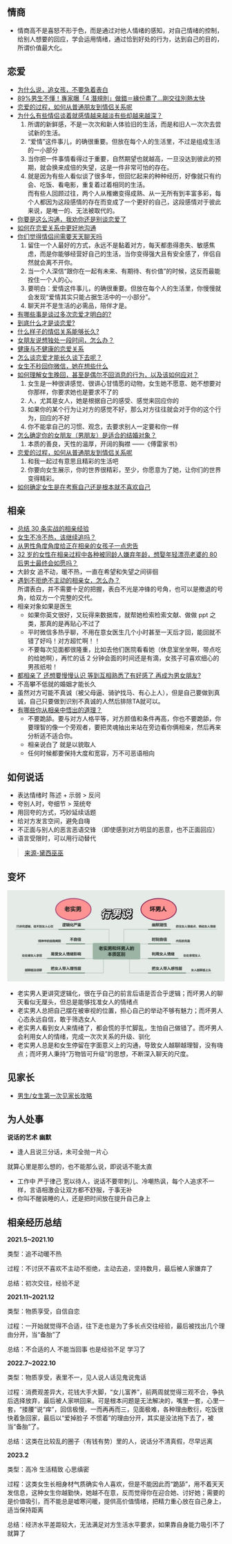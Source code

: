 ## 情商

- 情商高不是喜怒不形于色，而是通过对他人情绪的感知，对自己情绪的控制，给别人想要的回应，学会运用情绪，通过恰到好处的行为，达到自己的目的，所谓价值最大化。

## 恋爱

- [为什么说，追女孩，不要急着表白](https://zhuanlan.zhihu.com/p/97319338)
- [89%男生不懂！專家曝「4 潛規則」做錯＝緣份盡了...剛交往別熱太快](https://health.ettoday.net/news/1737637)
- [恋爱的过程，如何从普通朋友到情侣关系呢](https://www.zhihu.com/question/25316274)
- [为什么有些情侣谈着就感情越来越淡有些却越来越深？](https://www.zhihu.com/question/27713207)
  1. 所谓的新鲜感，不是一次次和新人体验旧的生活，而是和旧人一次次去尝试新的生活。
  2. “爱情”这件事儿，的确很重要。但放在每个人的生活里，不过是组成生活的一小部分
  3. 当你把一件事情看得过于重要，自然期望也就越高，一旦没达到彼此的预期，就会换来成倍的失望，这是一件非常可怕的存在。
  4. 就是因为有些人看似谈了很多年，但回忆起来的种种经历，好像就只有约会、吃饭、看电影，重复着过着相同的生活。  
     而有些人回顾过往，两个人从稚嫩变得成熟、从一无所有到丰富多彩，每个人都因为这段感情的存在而变成了一个更好的自己，这段感情对于彼此来说，是唯一的、无法被取代的。
- [你要是这么沟通，我劝你还是别谈恋爱了](http://eladies.sina.com.cn/feel/xinli/2017-11-23/0713/doc-ifynwhww5935854.shtml)
- [如何在恋爱关系中更好地沟通](https://zh.wikihow.com/在恋爱关系中更好地沟通)
- [你们觉得情侣间需要天天聊天吗](https://www.zhihu.com/question/358334962)
  1. 留住一个人最好的方式，永远不是黏着对方，每天都患得患失、敏感焦虑，而是你能够经营好自己的生活，当你变得强大且有安全感了，伴侣自然就会离不开你。
  2. 当一个人深信“跟你在一起有未来、有期待、有价值”的时候，这反而最能拴住一个人的心。
  3. 要明白：爱情这件事儿，的确很重要。但放在每个人的生活里，你慢慢就会发现“爱情其实只能占据生活中的一小部分”。
  4. 聊天并不是生活的必需品，陪伴才是。
- [有哪些事是谈过多次恋爱才明白的?](https://www.zhihu.com/question/55783301/answer/1760608018)
- [到底什么才是谈恋爱?](https://www.zhihu.com/question/383928922/answer/1747940553)
- [什么样子的情侣关系能够长久?](https://www.zhihu.com/question/435769097/answer/1662746156)
- [女朋友说想独处一段时间，怎么办？](https://www.zhihu.com/question/375759947)
- [健康与不健康的恋爱关系](https://www.ualberta.ca/media-library/ualberta/students/university-wellness-services/ccs/handouts/simplified/healthy-vs-unhealthy-relationships-sc.pdf)
- [怎么谈恋爱才能长久谈下去呢？](https://www.zhihu.com/question/30616492)
- [女生不秒回你微信，她在想些什么](https://new.qq.com/rain/a/20190706A07K9000?pc)
- [如何理解女生晚回，甚至是偶尔不回消息的行为，以及该如何应对？](https://www.bilibili.com/read/cv19234713)
  1. 女生是一种很讲感觉、很讲心甘情愿的动物，女生她不愿意、她不想要对你那样，你要求她也是要求不了的
  2. 人，尤其是女人，她是根据自己的感受、感觉来回应你的
  3. 如果你的某个行为让对方的感觉不好，那么对方往往就会对于你的这个行为，回应的不好
  4. 你不能拿自己的习惯、观念，去要求别人一定要和你一样
- [怎么确定你的女朋友（男朋友）是适合的结婚对象？](https://www.zhihu.com/question/21778422)
  1. 本质的善良，天性的温厚，开阔的胸襟 ——《傅雷家书》
- [恋爱的过程，如何从普通朋友到情侣关系呢](https://www.zhihu.com/question/25316274)
  1. 和我一起过有意思且精彩的生活吧
  2. 你要向女生展示，你的世界很精彩，至少，你愿意为了她，让你们的世界变得精彩。
- [如何确定女生是在考察自己还是根本就不喜欢自己](https://www.zhihu.com/question/26597211)

## 相亲

- [总结 30 条实战的相亲经验](https://zhuanlan.zhihu.com/p/348371236)
- [女生不冷不热，该继续追吗？](https://wukong.toutiao.com/question/6420591133583212802/)
- [从男性角度角度给正在相亲的女孩子一点忠告](https://www.douban.com/group/topic/52135387/)
- [32 岁的女性在相亲过程中各种被同龄人嫌弃年龄，想娶年轻漂亮老婆的 80 后男士最终会如愿吗？](https://www.zhihu.com/question/284720918)
- 大龄女 追不动，暖不热，一直在希望和失望之间徘徊
- [遇到不拒绝不主动的相亲女，怎么办？](https://www.zhihu.com/question/65176100/answer/417079327)  
  所谓表白，并不需要十足的把握，表白不光是冲锋的号角，也可以是撤退的号角，给双方一个完整的交代。
- 相亲对象如果是医生
  - 如果你英文很好，又玩得来数据库，就帮她检索检索文献、做做 ppt 之类，那真的是再贴心不过了
  - 平时微信多热乎聊，不用在意女医生几个小时甚至一天后才回，能回就不错了好吗！对方超忙啊！！
  - 不要每次见面都很隆重，比如去他们医院看看她（休息室坐坐啊，带点吃的给她啊），再忙的话 2 分钟会面的时间还是有滴，女孩子可喜欢细心的男孩纸啦！
- [都相亲了 还想要慢慢认识 等到互相熟悉了有好感了 再成为男女朋友?](https://www.zhihu.com/question/436933247)
- 不高攀不低就的婚姻才能长久
- 虽然对方可能不真诚（被父母逼、骑驴找马、有心上人），但是自己要做到真诚，自己只要做到识别不真诚的人然后排除TA就可以。
- [有哪些你从相亲中悟出的道理？](https://www.zhihu.com/question/297618574)
  - 不要跪舔。要与对方人格平等，对方颜值和条件再高，你也不要跪舔，你要理智的像一个旁观者，要把灵魂抽出来站在旁边看你俩相亲，然后再来分析适不适合你。
  - 相亲说白了 就是以貌取人
  - 任何时候都要保持大度和宽容，万不可恶语相向

## 如何说话

- 表达情绪时 陈述 + 示弱 > 反问
- 夸别人时，夸细节 > 笼统夸
- 用回夸的方式，巧妙延续话题
- 给对方发言空间，避免自嗨
- 不正面与别人的恶言恶语交锋 （即使感到对方明显的恶意，也不正面回应）
- 语言受限时，可以用行动替代

> [来源-黛西巫巫](https://www.zhihu.com/people/dxww)

## 变坏

![老实男人和坏男人最本质的区别](../images/boring_and_bad.jpeg ":size=1000")

- 老实男人更讲究逻辑化，很在乎自己的前言后语是否合乎逻辑；而坏男人的聊天看似无厘头，但总是能够找准女人的情绪点
- 老实男人总把自己摆在被审视的位置，担心自己的举动不够有魅力；而坏男人心态永远自信，敢于筛选女人
- 老实男人看到女人来情绪了，都会慌的手忙脚乱，生怕自己做错了。而坏男人会利用女人的情绪，完成一次次关系的升级、驯化
- 老实男人总是和女生停留在字面意义上的沟通，导致女人越聊越理智，没有嗨点；而坏男人秉持“万物皆可升级”的思想，不断深入聊天的尺度。

## 见家长

- [男生/女生第一次见家长攻略](https://zhuanlan.zhihu.com/p/60971387)

## 为人处事

**说话的艺术** **幽默**

- 逢人且说三分话，未可全抛一片心

就算心里是那么想的，也不能那么说，即说话不能太直

- 工作中 严于律己 宽以待人，说话不要带刺儿、冷嘲热讽，每个人追求不一样，言语相激会让双方都不舒服，于事无补
- 你叫不醒装睡的人，还是把时间放在提升自己身上

## 相亲经历总结

**2021.5~2021.10**

类型：追不动暖不热

过程：不讨厌不喜欢不主动不拒绝，主动去追，坚持数月，最后被人家嫌弃了

总结：初次交往，经验不足

**2021.11~2021.12**

类型：物质享受，自信自恋

过程：一开始就觉得不合适，往下走也是为了多长点交往经验，最后被找出几个理由分开，当“备胎”了

总结：不合适的人 不能当回事 也是经验不足 学习了

**2022.7~2022.10**

类型：物质享受，表里不一，见人说人话见鬼说鬼话

过程：消费观差异大，花钱大手大脚，“女儿富养”，前两周就觉得三观不合，争执后选择放弃，最后被人家哄回来。可是根本问题是无法解决的，嘴里一套，心里一套，“搂腰”说“痒”，回信极慢，一而再再而三，见面极难，各种理由敷衍，吃饭很快着急回家，最后以“爱掉脸子 不惯着”的理由分开，其实是没法拖下去了，被当“备胎”了。

总结：这类在比较乱的圈子（有钱有势）里的人，说话分不清真假，尽早远离

**2023.2**

类型：高冷 生活精致 心思缜密

过程：这类女生长相身材气质确实令人喜欢，但是不能因此而“跪舔”，用不着天天发信息，这种女生你越勤快，她越不在意，反而觉得你在迎合她、讨好她；需要的是价值吸引，而不能总是嘘寒问暖，提供高价值情绪，把精力重心放在自己身上，适当保持距离

总结：经济水平差距较大，无法满足对方生活水平要求，如果靠自身能力吸引不了就算了

